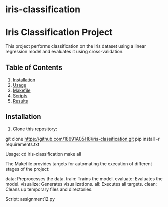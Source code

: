 # iris-classification
# Iris Classification Project

This project performs classification on the Iris dataset using a linear regression model and evaluates it using cross-validation.

## Table of Contents
1. [Installation](#installation)
2. [Usage](#usage)
3. [Makefile](#makefile)
4. [Scripts](#scripts)
5. [Results](#results)

## Installation

1. Clone this repository:

git clone https://github.com/18691A05H8/iris-classification.git
pip install -r requirements.txt

Usage:
cd iris-classification
make all

The Makefile provides targets for automating the execution of different stages of the project:

data: Preprocesses the data.
train: Trains the model.
evaluate: Evaluates the model.
visualize: Generates visualizations.
all: Executes all targets.
clean: Cleans up temporary files and directories.

Script:
assignment12.py

